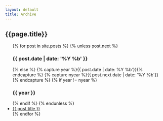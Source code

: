 ```yaml
---
layout: default
title: Archive
---
```


<div class="post">
  <h2>{{page.title}}</h2>
  <ul>
    {% for post in site.posts %}
      {% unless post.next %}
      <h3>{{ post.date | date: '%Y %b' }}</h3>
      {% else %}
        {% capture year %}{{ post.date | date: %Y %b'}}{% endcapture %}
        {% capture nyear %}{{ post.next.date | date: '%Y %b'}}{% endcapture %}
        {% if year != nyear %}
          <h3>{{ year }}</h3>
        {% endif %}
      {% endunless %}
      <li><a href="{{ post.url }}">{{ post.title }}</a></li>
    {% endfor %}
    </ul>
</div>
